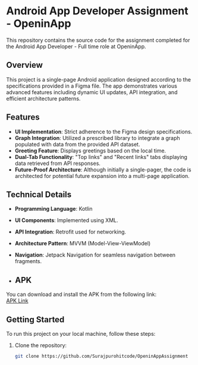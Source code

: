# Android App Developer Assignment - OpeninApp

This repository contains the source code for the assignment completed for the Android App Developer - Full time role at OpeninApp.

## Overview

This project is a single-page Android application designed according to the specifications provided in a Figma file. The app demonstrates various advanced features including dynamic UI updates, API integration, and efficient architecture patterns.

## Features

- **UI Implementation**: Strict adherence to the Figma design specifications.
- **Graph Integration**: Utilized a prescribed library to integrate a graph populated with data from the provided API dataset.
- **Greeting Feature**: Displays greetings based on the local time.
- **Dual-Tab Functionality**: "Top links" and "Recent links" tabs displaying data retrieved from API responses.
- **Future-Proof Architecture**: Although initially a single-pager, the code is architected for potential future expansion into a multi-page application.

## Technical Details

- **Programming Language**: Kotlin
- **UI Components**: Implemented using XML.
- **API Integration**: Retrofit used for networking.
- **Architecture Pattern**: MVVM (Model-View-ViewModel)
- **Navigation**: Jetpack Navigation for seamless navigation between fragments.

- ## APK

You can download and install the APK from the following link:  
[APK Link](https://drive.google.com/file/d/1PlaxiQKqSAnk4-yq6F7kzO_B7INlpzJV/view?usp=sharing)

## Getting Started

To run this project on your local machine, follow these steps:

1. Clone the repository:
   ```bash
   git clone https://github.com/Surajpurohitcode/OpeninAppAssignment
